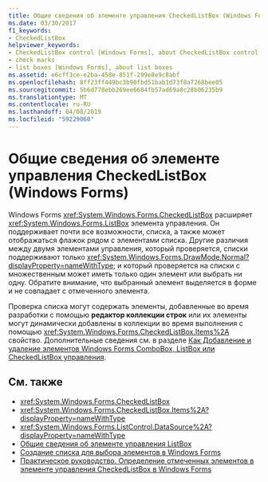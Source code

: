 ```yaml
---
title: Общие сведения об элементе управления CheckedListBox (Windows Forms)
ms.date: 03/30/2017
f1_keywords:
- CheckedListBox
helpviewer_keywords:
- CheckedListBox control [Windows Forms], about CheckedListBox control
- check marks
- list boxes [Windows Forms], about list boxes
ms.assetid: e6cff3ce-e2ba-458e-851f-299e8e9c8abf
ms.openlocfilehash: 8ff23ff449bc3b90fbd51bab1d73f8a7268bee05
ms.sourcegitcommit: 5b6d778ebb269ee6684fb57ad69a8c28b06235b9
ms.translationtype: MT
ms.contentlocale: ru-RU
ms.lasthandoff: 04/08/2019
ms.locfileid: "59229060"
---
```

# <a name="checkedlistbox-control-overview-windows-forms"></a>Общие сведения об элементе управления CheckedListBox (Windows Forms)
Windows Forms <xref:System.Windows.Forms.CheckedListBox> расширяет <xref:System.Windows.Forms.ListBox> элемента управления. Он поддерживает почти все возможности, списка, а также может отображаться флажок рядом с элементами списка. Другие различия между двумя элементами управления, который проверяется, списки поддерживают только <xref:System.Windows.Forms.DrawMode.Normal?displayProperty=nameWithType>; и который проверяется на списки с множественным может иметь только один элемент или выбрать ни одну. Обратите внимание, что выбранный элемент выделяется в форме и не совпадает с отмеченного элемента.  
  
 Проверка списка могут содержать элементы, добавленные во время разработки с помощью **редактор коллекции строк** или их элементы могут динамически добавлены в коллекции во время выполнения с помощью <xref:System.Windows.Forms.CheckedListBox.Items%2A> свойство. Дополнительные сведения см. в разделе [Как Добавление и удаление элементов Windows Forms ComboBox, ListBox или CheckedListBox управления](add-and-remove-items-from-a-wf-combobox.md).  
  
## <a name="see-also"></a>См. также

- <xref:System.Windows.Forms.CheckedListBox>
- <xref:System.Windows.Forms.CheckedListBox.Items%2A?displayProperty=nameWithType>
- <xref:System.Windows.Forms.ListControl.DataSource%2A?displayProperty=nameWithType>
- [Общие сведения об элементе управления ListBox](listbox-control-overview-windows-forms.md)
- [Создание списка для выбора элементов в Windows Forms](windows-forms-controls-used-to-list-options.md)
- [Практическое руководство. Определение отмеченных элементов в элементе управления CheckedListBox в Windows Forms](how-to-determine-checked-items-in-the-windows-forms-checkedlistbox-control.md)

